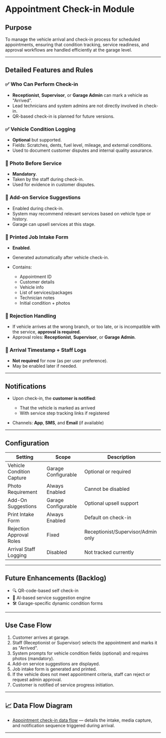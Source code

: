 # Appointment Check-in Module

## Purpose

To manage the vehicle arrival and check-in process for scheduled appointments, ensuring that condition tracking, service readiness, and approval workflows are handled efficiently at the garage level.

---

## Detailed Features and Rules

### ✅ Who Can Perform Check-in

* **Receptionist**, **Supervisor**, or **Garage Admin** can mark a vehicle as "Arrived".
* Lead technicians and system admins are not directly involved in check-in.
* QR-based check-in is planned for future versions.

### ✅ Vehicle Condition Logging

* **Optional** but supported.
* Fields: Scratches, dents, fuel level, mileage, and external conditions.
* Used to document customer disputes and internal quality assurance.

### 📸 Photo Before Service

* **Mandatory**.
* Taken by the staff during check-in.
* Used for evidence in customer disputes.

### 🔄 Add-on Service Suggestions

* Enabled during check-in.
* System may recommend relevant services based on vehicle type or history.
* Garage can upsell services at this stage.

### 🧾 Printed Job Intake Form

* **Enabled**.
* Generated automatically after vehicle check-in.
* Contains:

  * Appointment ID
  * Customer details
  * Vehicle info
  * List of services/packages
  * Technician notes
  * Initial condition + photos

### 🔐 Rejection Handling

* If vehicle arrives at the wrong branch, or too late, or is incompatible with the service, **approval is required**.
* Approval roles: **Receptionist**, **Supervisor**, or **Garage Admin**.

### 🔕 Arrival Timestamp + Staff Logs

* **Not required** for now (as per user preference).
* May be enabled later if needed.

---

## Notifications

* Upon check-in, the **customer is notified**:

  * That the vehicle is marked as arrived
  * With service step tracking links if registered
* Channels: **App**, **SMS**, and **Email** (if available)

---

## Configuration

| Setting                   | Scope               | Description                        |
| ------------------------- | ------------------- | ---------------------------------- |
| Vehicle Condition Capture | Garage Configurable | Optional or required               |
| Photo Requirement         | Always Enabled      | Cannot be disabled                 |
| Add-On Suggestions        | Garage Configurable | Optional upsell support            |
| Print Intake Form         | Always Enabled      | Default on check-in                |
| Rejection Approval Roles  | Fixed               | Receptionist/Supervisor/Admin only |
| Arrival Staff Logging     | Disabled            | Not tracked currently              |

---

## Future Enhancements (Backlog)

* 🔍 QR-code-based self check-in
* 🧠 AI-based service suggestion engine
* 🛠️ Garage-specific dynamic condition forms

---

## Use Case Flow

1. Customer arrives at garage.
2. Staff (Receptionist or Supervisor) selects the appointment and marks it as "Arrived".
3. System prompts for vehicle condition fields (optional) and requires photos (mandatory).
4. Add-on service suggestions are displayed.
5. Job intake form is generated and printed.
6. If the vehicle does not meet appointment criteria, staff can reject or request admin approval.
7. Customer is notified of service progress initiation.

---

## 📈 Data Flow Diagram

- [Appointment check-in data flow](../../Diagrams/DataFlow/AppointmentCheckIn.md) — details the intake, media capture, and notification sequence triggered during arrival.

---
